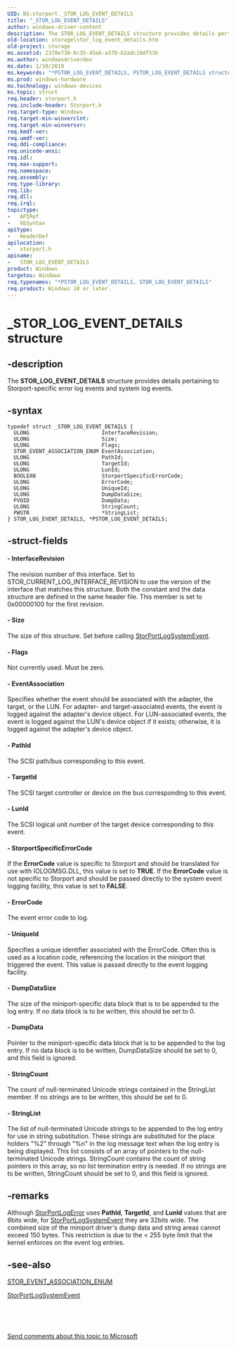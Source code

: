 ```yaml
---
UID: NS:storport._STOR_LOG_EVENT_DETAILS
title: "_STOR_LOG_EVENT_DETAILS"
author: windows-driver-content
description: The STOR_LOG_EVENT_DETAILS structure provides details pertaining to Storport-specific error log events and system log events.
old-location: storage\stor_log_event_details.htm
old-project: storage
ms.assetid: 2370e730-6c35-45e6-a370-62adc10df53b
ms.author: windowsdriverdev
ms.date: 1/10/2018
ms.keywords: "*PSTOR_LOG_EVENT_DETAILS, PSTOR_LOG_EVENT_DETAILS structure pointer [Storage Devices], storport/STOR_LOG_EVENT_DETAILS, PSTOR_LOG_EVENT_DETAILS, storport/PSTOR_LOG_EVENT_DETAILS, structs-storport_ba65fe62-1b9a-4234-b9a4-b145bf549699.xml, _STOR_LOG_EVENT_DETAILS, STOR_LOG_EVENT_DETAILS, STOR_LOG_EVENT_DETAILS structure [Storage Devices], storage.stor_log_event_details"
ms.prod: windows-hardware
ms.technology: windows-devices
ms.topic: struct
req.header: storport.h
req.include-header: Storport.h
req.target-type: Windows
req.target-min-winverclnt: 
req.target-min-winversvr: 
req.kmdf-ver: 
req.umdf-ver: 
req.ddi-compliance: 
req.unicode-ansi: 
req.idl: 
req.max-support: 
req.namespace: 
req.assembly: 
req.type-library: 
req.lib: 
req.dll: 
req.irql: 
topictype:
-	APIRef
-	kbSyntax
apitype:
-	HeaderDef
apilocation:
-	storport.h
apiname:
-	STOR_LOG_EVENT_DETAILS
product: Windows
targetos: Windows
req.typenames: "*PSTOR_LOG_EVENT_DETAILS, STOR_LOG_EVENT_DETAILS"
req.product: Windows 10 or later.
---
```


# _STOR_LOG_EVENT_DETAILS structure


## -description


The <b>STOR_LOG_EVENT_DETAILS</b> structure provides details pertaining to Storport-specific error log events and system  log events.


## -syntax


````
typedef struct _STOR_LOG_EVENT_DETAILS {
  ULONG                       InterfaceRevision;
  ULONG                       Size;
  ULONG                       Flags;
  STOR_EVENT_ASSOCIATION_ENUM EventAssociation;
  ULONG                       PathId;
  ULONG                       TargetId;
  ULONG                       LunId;
  BOOLEAN                     StorportSpecificErrorCode;
  ULONG                       ErrorCode;
  ULONG                       UniqueId;
  ULONG                       DumpDataSize;
  PVOID                       DumpData;
  ULONG                       StringCount;
  PWSTR                       *StringList;
} STOR_LOG_EVENT_DETAILS, *PSTOR_LOG_EVENT_DETAILS;
````


## -struct-fields




#### - InterfaceRevision

The revision number of this interface. Set to STOR_CURRENT_LOG_INTERFACE_REVISION to use the version of the interface that matches this structure. Both the constant and the data structure are defined in the same header file. This member is set to 0x00000100 for the first revision.


#### - Size

The size of this structure. Set before calling <a href="..\storport\nf-storport-storportlogsystemevent.md">StorPortLogSystemEvent</a>.


#### - Flags

Not currently used. Must be zero.


#### - EventAssociation

Specifies whether the event should be associated with the adapter, the target, or the LUN. For adapter- and target-associated events, the event is logged against the adapter's device object. For LUN-associated events, the event is logged against the LUN's device object if it exists; otherwise, it is logged against the adapter's device object.


#### - PathId

The SCSI path/bus corresponding to this event.


#### - TargetId

The SCSI target controller or device on the bus corresponding to this event.


#### - LunId

The SCSI logical unit number of the target device corresponding to this event.


#### - StorportSpecificErrorCode

If the <b>ErrorCode</b> value is specific to Storport and should be translated for use with IOLOGMSG.DLL, this value is set to <b>TRUE</b>. If the <b>ErrorCode</b> value is not specific to Storport and should be passed directly to the system event logging facility, this value is set to <b>FALSE</b>.


#### - ErrorCode

The event error code to log.


#### - UniqueId

Specifies a unique identifier associated with the ErrorCode. Often this is used as a location code, referencing the location in the miniport that triggered the event. This value is passed directly to the event logging facility.


#### - DumpDataSize

The size of the miniport-specific data block that is to be appended to the log entry. If no data block is to be written, this should be set to 0.


#### - DumpData

Pointer to the miniport-specific data block that is to be appended to the log entry. If no data block is to be written, DumpDataSize should be set to 0, and this field is ignored.


#### - StringCount

The count of null-terminated Unicode strings contained in the StringList member. If no strings are to be written, this should be set to 0.


#### - StringList

The list of null-terminated Unicode strings to be appended to the log entry for use in string substitution. These strings are substituted for the place holders "%2" through "%n" in the log message text when the log entry is being displayed. This list consists of an array of pointers to the null-terminated Unicode strings. StringCount contains the count of string pointers in this array, so no list termination entry is needed. If no strings are to be written, StringCount should be set to 0, and this field is ignored.


## -remarks


Although <a href="..\storport\nf-storport-storportlogerror.md">StorPortLogError</a> uses <b>PathId</b>, <b>TargetId</b>, and <b>LunId</b> values that are 8bits wide, for <a href="..\storport\nf-storport-storportlogsystemevent.md">StorPortLogSystemEvent</a> they are 32bits wide. The combined size of the miniport driver's dump data and string areas cannot exceed 150 bytes. This restriction is due to the &lt; 255 byte limit that the kernel enforces on the event log entries.



## -see-also

<a href="..\storport\ne-storport-_stor_event_association_enum.md">STOR_EVENT_ASSOCIATION_ENUM</a>

<a href="..\storport\nf-storport-storportlogsystemevent.md">StorPortLogSystemEvent</a>

 

 

<a href="mailto:wsddocfb@microsoft.com?subject=Documentation%20feedback [storage\storage]:%20STOR_LOG_EVENT_DETAILS structure%20 RELEASE:%20(1/10/2018)&amp;body=%0A%0APRIVACY STATEMENT%0A%0AWe use your feedback to improve the documentation. We don't use your email address for any other purpose, and we'll remove your email address from our system after the issue that you're reporting is fixed. While we're working to fix this issue, we might send you an email message to ask for more info. Later, we might also send you an email message to let you know that we've addressed your feedback.%0A%0AFor more info about Microsoft's privacy policy, see http://privacy.microsoft.com/en-us/default.aspx." title="Send comments about this topic to Microsoft">Send comments about this topic to Microsoft</a>

